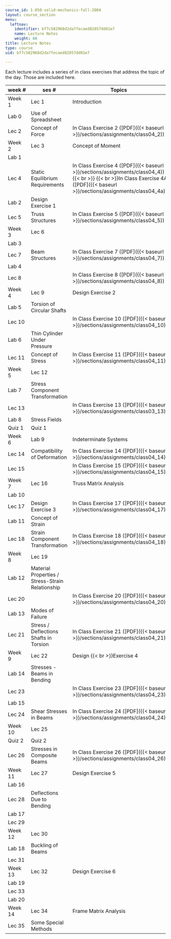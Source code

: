 ```yaml
---
course_id: 1-050-solid-mechanics-fall-2004
layout: course_section
menu:
  leftnav:
    identifier: bf7c502968d2da7fecaed82057dd01e7
    name: Lecture Notes
    weight: 60
title: Lecture Notes
type: course
uid: bf7c502968d2da7fecaed82057dd01e7

---
```


Each lecture includes a series of in class exercises that address the topic of the day. Those are included here.

| week # | ses # | Topics   | IN CLASS EXERCISES |
| --- | --- | --- | --- |
| Week 1 | Lec 1 | Introduction | In Class Exercise 1 ([PDF]({{< baseurl >}}/sections/assignments/class04_1)) |
| Lab 0 | Use of Spreadsheet | &nbsp; |
| Lec 2 | Concept of Force | In Class Exercise 2 ([PDF]({{< baseurl >}}/sections/assignments/class04_2)) |
| Week 2 | Lec 3 | Concept of Moment | In Class Exercise 3 ([PDF]({{< baseurl >}}/sections/assignments/class04_3)) |
| Lab 1 | &nbsp; |
| Lec 4 | Static Equilibrium Requirements | In Class Exercise 4 ([PDF]({{< baseurl >}}/sections/assignments/class04_4))  {{< br >}}  {{< br >}}In Class Exercise 4A ([PDF]({{< baseurl >}}/sections/assignments/class04_4a)) |
| Lab 2 | Design Exercise 1 | &nbsp; |
| Lec 5 | Truss Structures | In Class Exercise 5 ([PDF]({{< baseurl >}}/sections/assignments/class04_5)) |
| Week 3 | Lec 6 | &nbsp; | In Class Exercise 6 ([PDF]({{< baseurl >}}/sections/assignments/class04_6)) |
| Lab 3 | &nbsp; |
| Lec 7 | Beam Structures | In Class Exercise 7 ([PDF]({{< baseurl >}}/sections/assignments/class04_7)) |
| Lab 4 | &nbsp; |
| Lec 8 | &nbsp; | In Class Exercise 8 ([PDF]({{< baseurl >}}/sections/assignments/class04_8)) |
| Week 4 | Lec 9 | Design Exercise 2 | In Class Exercise 9 ([PDF]({{< baseurl >}}/sections/assignments/class04_9)) |
| Lab 5 | Torsion of Circular Shafts | &nbsp; |
| Lec 10 | &nbsp; | In Class Exercise 10 ([PDF]({{< baseurl >}}/sections/assignments/class04_10)) |
| Lab 6 | Thin Cylinder Under Pressure | &nbsp; |
| Lec 11 | Concept of Stress | In Class Exercise 11 ([PDF]({{< baseurl >}}/sections/assignments/class04_11)) |
| Week 5 | Lec 12 | &nbsp; | In Class Exercise 12 ([PDF]({{< baseurl >}}/sections/assignments/class04_12)) |
| Lab 7 | Stress Component Transformation | &nbsp; |
| Lec 13 | &nbsp; | In Class Exercise 13 ([PDF]({{< baseurl >}}/sections/assignments/class03_13)) |
| Lab 8 | Stress Fields | &nbsp; |
| Quiz 1 | Quiz 1 | &nbsp; |
| Week 6 | Lab 9 | Indeterminate Systems | &nbsp; |
| Lec 14 | Compatibility of Deformation | In Class Exercise 14 ([PDF]({{< baseurl >}}/sections/assignments/class04_14)) |
| Lec 15 | &nbsp; | In Class Exercise 15 ([PDF]({{< baseurl >}}/sections/assignments/class04_15)) |
| Week 7 | Lec 16 | Truss Matrix Analysis | In Class Exercise 16 ([PDF]({{< baseurl >}}/sections/assignments/class04_16)) |
| Lab 10 | &nbsp; |
| Lec 17 | Design Exercise 3 | In Class Exercise 17 ([PDF]({{< baseurl >}}/sections/assignments/class04_17)) |
| Lab 11 | Concept of Strain | &nbsp; |
| Lec 18 | Strain Component Transformation | In Class Exercise 18 ([PDF]({{< baseurl >}}/sections/assignments/class04_18)) |
| Week 8 | Lec 19 | &nbsp; | In Class Exercise 19 ([PDF]({{< baseurl >}}/sections/assignments/class04_19)) |
| Lab 12 | Material Properties / Stress-Strain Relationship | &nbsp; |
| Lec 20 | &nbsp; | In Class Exercise 20 ([PDF]({{< baseurl >}}/sections/assignments/class04_20)) |
| Lab 13 | Modes of Failure | &nbsp; |
| Lec 21 | Stress / Deflections Shafts in Torsion | In Class Exercise 21 ([PDF]({{< baseurl >}}/sections/assignments/class04_21)) |
| Week 9 | Lec 22 | Design  {{< br >}}Exercise 4 | In Class Exercise 22 ([PDF]({{< baseurl >}}/sections/assignments/class04_22)) |
| Lab 14 | Stresses - Beams in Bending | &nbsp; |
| Lec 23 | &nbsp; | In Class Exercise 23 ([PDF]({{< baseurl >}}/sections/assignments/class04_23)) |
| Lab 15 | &nbsp; |
| Lec 24 | Shear Stresses in Beams | In Class Exercise 24 ([PDF]({{< baseurl >}}/sections/assignments/class04_24)) |
| Week 10 | Lec 25 | &nbsp; | In Class Exercise 25 ([PDF]({{< baseurl >}}/sections/assignments/class04_25)) |
| Quiz 2 | Quiz 2 | &nbsp; |
| Lec 26 | Stresses in Composite Beams | In Class Exercise 26 ([PDF]({{< baseurl >}}/sections/assignments/class04_26)) |
| Week 11 | Lec 27 | Design Exercise 5 | &nbsp; |
| Lab 16 | &nbsp; |
| Lec 28 | Deflections Due to Bending | &nbsp; |
| Lab 17 | &nbsp; |
| Lec 29 | &nbsp; |
| Week 12 | Lec 30 | &nbsp; |
| Lab 18 | Buckling of Beams | &nbsp; |
| Lec 31 | &nbsp; |
| Week 13 | Lec 32 | Design Exercise 6 | &nbsp; |
| Lab 19 | &nbsp; |
| Lec 33 | &nbsp; |
| Lab 20 | &nbsp; |
| Week 14 | Lec 34 | Frame Matrix Analysis | &nbsp; |
| Lec 35 | Some Special Methods |